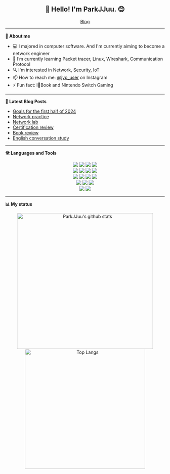 <h2 align="center">👋 Hello! I'm ParkJJuu. 😊</h2>
<p align="center">
  <a href="https://blog.naver.com/qkrwndus9898">Blog</a> 
  <!-- • <a href="">LinkedIn</a> -->  
</p>

-------

**🙋 About me**

- 💻 I majored in computer software. And I'm currently aiming to become a network engineer
- 🌱 I’m currently learning Packet tracer, Linux, Wireshark, Communication Protocol
- 🔍 I'm interested in Network, Security, IoT
- 📫 How to reach me: [@jyp_user](https://www.instagram.com/jyp_user/) on Instagram
- ⚡ Fun fact: I💜Book and Nintendo Switch Gaming 

-------

**📑 Latest Blog Posts**

<!-- BLOG-POST-LIST:START -->
- [Goals for the first half of 2024](https://blog.naver.com/qkrwndus9898/223343764780)
- [Network practice](https://blog.naver.com/qkrwndus9898/223441610870)
- [Network lab](https://blog.naver.com/qkrwndus9898/223436441707)
- [Certification review](https://blog.naver.com/qkrwndus9898/223453821571)
- [Book review](https://blog.naver.com/qkrwndus9898/223375091368)
- [English conversation study](https://blog.naver.com/qkrwndus9898/223450983745)
<!-- BLOG-POST-LIST:END -->

-------

**🛠 Languages and Tools**

<div align=center> 
  <!-- Programming Languages -->
  <img src="https://img.shields.io/badge/c-A8B9CC?style=for-the-badge&logo=c&logoColor=black"> 
  <img src="https://img.shields.io/badge/c++-00599C?style=for-the-badge&logo=c%2B%2B&logoColor=white">
  <img src="https://img.shields.io/badge/java-007396?style=for-the-badge&logo=java&logoColor=white">
  <img src="https://img.shields.io/badge/python-3776AB?style=for-the-badge&logo=python&logoColor=white"> 
  <br>
  
  <!-- Server -->
  <img src="https://img.shields.io/badge/mobius-0096D6?style=for-the-badge&logo=mobius&logoColor=white">
  <img src="https://img.shields.io/badge/centos-262577?style=for-the-badge&logo=centos&logoColor=white">
  <img src="https://img.shields.io/badge/linux-FCC624?style=for-the-badge&logo=linux&logoColor=black">
  <img src="https://img.shields.io/badge/kalilinux-557C94?style=for-the-badge&logo=kalilinux&logoColor=white">
  <br>
  
  <!-- Develop Tool -->
  <img src="https://img.shields.io/badge/visualstudio-5C2D91?style=for-the-badge&logo=visualstudio&logoColor=white">
  <img src="https://img.shields.io/badge/visualstudiocode-007ACC?style=for-the-badge&logo=visualstudiocode&logoColor=white">
  <img src="https://img.shields.io/badge/eclipseide-2C2255?style=for-the-badge&logo=eclipseide&logoColor=white">
  <img src="https://img.shields.io/badge/wireshark-1679A7?style=for-the-badge&logo=wireshark&logoColor=white">
  <br>

  <!-- Database -->
  <img src="https://img.shields.io/badge/oracle-F80000?style=for-the-badge&logo=oracle&logoColor=white"> 
  <img src="https://img.shields.io/badge/mysql-4479A1?style=for-the-badge&logo=mysql&logoColor=white"> 
  <img src="https://img.shields.io/badge/mariaDB-003545?style=for-the-badge&logo=mariaDB&logoColor=white">
  <br>
  
  <!-- Hardware -->
  <img src="https://img.shields.io/badge/arduino-00878F?style=for-the-badge&logo=arduino&logoColor=white">
  <img src="https://img.shields.io/badge/raspberrypi-A22846?style=for-the-badge&logo=raspberrypi&logoColor=white">
  <br>
</div>

-------

**📊 My status**

<div align="center">
  <img src="https://github-readme-stats.vercel.app/api?username=ParkJJuu&show_icons=true&count_private=true" alt="ParkJJuu's github stats" width="430px" />
  <img src="https://github-readme-stats.vercel.app/api/top-langs/?username=ParkJJuu&hide=jupyter%20notebook,javascript&layout=compact" alt="Top Langs" width="380px" />
</div>

<!-- Odds and ends
Here are some ideas to get you started:
- 🔭 I’m currently working on ... 
- 👯 I’m looking to collaborate on ...
- 🤔 I’m looking for help with ...
- 💬 Ask me about ...
-->
